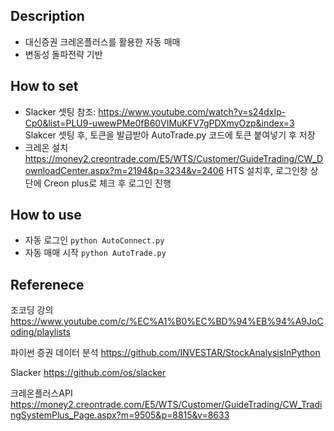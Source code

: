 ## Description
- 대신증권 크레온플러스를 활용한 자동 매매
- 변동성 돌파전략 기반

## How to set
- Slacker 셋팅
  참조: https://www.youtube.com/watch?v=s24dxIp-Cp0&list=PLU9-uwewPMe0fB60VIMuKFV7gPDXmyOzp&index=3
  Slakcer 셋팅 후, 토큰을 발급받아 AutoTrade.py 코드에 토큰 붙여넣기 후 저장
- 크레온 설치
  https://money2.creontrade.com/E5/WTS/Customer/GuideTrading/CW_DownloadCenter.aspx?m=2194&p=3234&v=2406
  HTS 설치후, 로그인창 상단에 Creon plus로 체크 후 로그인 진행
  
## How to use  
- 자동 로그인
  `python AutoConnect.py`
- 자동 매매 시작
  `python AutoTrade.py`

## Referenece
조코딩 강의
https://www.youtube.com/c/%EC%A1%B0%EC%BD%94%EB%94%A9JoCoding/playlists

파이썬 증권 데이터 분석
https://github.com/INVESTAR/StockAnalysisInPython

Slacker
https://github.com/os/slacker

크레온플러스API
https://money2.creontrade.com/E5/WTS/Customer/GuideTrading/CW_TradingSystemPlus_Page.aspx?m=9505&p=8815&v=8633

